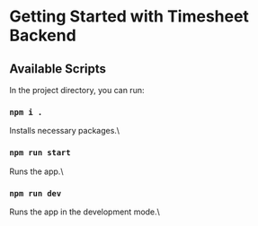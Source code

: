# Getting Started with Timesheet Backend

## Available Scripts

In the project directory, you can run:

### `npm i .`

Installs necessary packages.\

### `npm run start`
Runs the app.\

### `npm run dev`

Runs the app in the development mode.\


